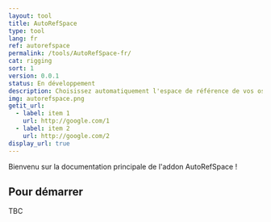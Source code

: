 ```yaml
---
layout: tool
title: AutoRefSpace
type: tool
lang: fr
ref: autorefspace
permalink: /tools/AutoRefSpace-fr/
cat: rigging
sort: 1
version: 0.0.1
status: En développement
description: Choisissez automatiquement l'espace de référence de vos os
img: autorefspace.png
getit_url:
  - label: item 1
    url: http://google.com/1
  - label: item 2
    url: http://google.com/2
display_url: true
---
```


Bienvenu sur la documentation principale de l'addon AutoRefSpace !

## Pour démarrer
TBC
